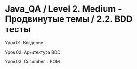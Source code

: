 # Java_QA / Level 2. Medium - Продвинутые темы / 2.2. BDD тесты
                                                 
Урок 01. Введение

Урок 02. Архитектура BDD

Урок 03. Cucumber + POM